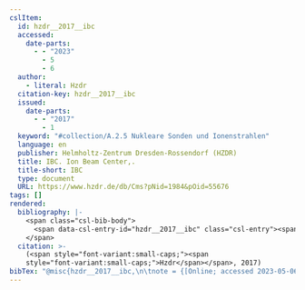 ```yaml
---
cslItem:
  id: hzdr__2017__ibc
  accessed:
    date-parts:
      - - "2023"
        - 5
        - 6
  author:
    - literal: Hzdr
  citation-key: hzdr__2017__ibc
  issued:
    date-parts:
      - - "2017"
        - 1
  keyword: "#collection/A.2.5 Nukleare Sonden und Ionenstrahlen"
  language: en
  publisher: Helmholtz-Zentrum Dresden-Rossendorf (HZDR)
  title: IBC. Ion Beam Center,.
  title-short: IBC
  type: document
  URL: https://www.hzdr.de/db/Cms?pNid=1984&pOid=55676
tags: []
rendered:
  bibliography: |-
    <span class="csl-bib-body">
      <span data-csl-entry-id="hzdr__2017__ibc" class="csl-entry"><span class='author-bib'>Hzdr</span>. <span class='date-bib'>(2017)</span>. <span class='title'><i><b><span style="font-style:normal;">IBC. Ion Beam Center,.</span></b></i></span>. Helmholtz-Zentrum Dresden-Rossendorf (HZDR). <span class='URL'><a href='https://www.hzdr.de/db/Cms?pNid=1984&#38;pOid=55676'>LINK</a></span></span>
    </span>
  citation: >-
    (<span style="font-variant:small-caps;"><span
    style="font-variant:small-caps;">Hzdr</span></span>, 2017)
bibTex: "@misc{hzdr__2017__ibc,\n\tnote = {[Online; accessed 2023-05-06]},\n\tauthor = {{Hzdr}},\n\tyear = {2017},\n\tmonth = {1},\n\tpublisher = {Helmholtz-Zentrum Dresden-Rossendorf (HZDR)},\n\ttitle = {IBC. {Ion} {Beam} {Center},.},\n\turl = {https://www.hzdr.de/db/Cms?pNid=1984&pOid=55676},\n}\n\n"
---
```

